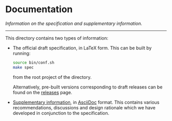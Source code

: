 
# Documentation

*Information on the specification and supplementary information.*

---

This directory contains two types of information:

- The official draft specification, in LaTeX form.
  This can be built by running:
  
  ```sh
  source bin/conf.sh
  make spec
  ```
  from the root project of the directory.

  Alternatively, pre-built versions corresponding to draft releases
  can be found on the
  [releases](https://github.com/scarv/riscv-crypto/releases)
  page.


- [Supplementary information](supp/supplementary-info.adoc),
  in [AsciiDoc](https://asciidoctor.org/) format.
  This contains various recommendations, discussions and design
  rationale which we have developed in conjunction to the specification.

